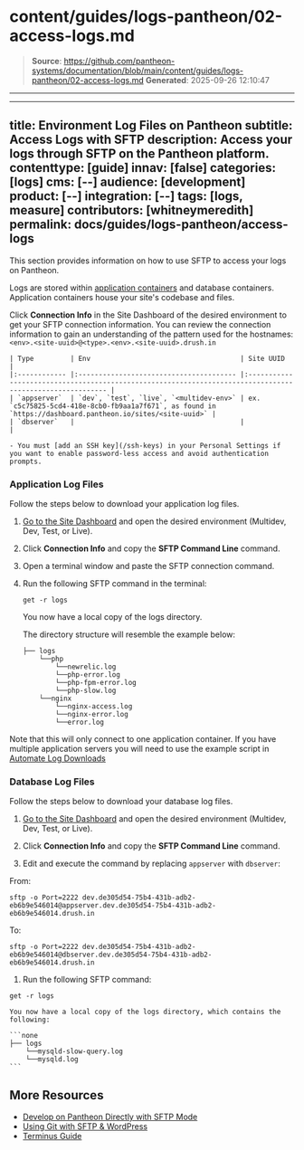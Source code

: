 # content/guides/logs-pantheon/02-access-logs.md

> **Source**: https://github.com/pantheon-systems/documentation/blob/main/content/guides/logs-pantheon/02-access-logs.md
> **Generated**: 2025-09-26 12:10:47

---

---
title: Environment Log Files on Pantheon
subtitle: Access Logs with SFTP
description: Access your logs through SFTP on the Pantheon platform.
contenttype: [guide]
innav: [false]
categories: [logs]
cms: [--]
audience: [development]
product: [--]
integration: [--]
tags: [logs, measure]
contributors: [whitneymeredith]
permalink: docs/guides/logs-pantheon/access-logs
---

This section provides information on how to use SFTP to access your logs on Pantheon.

Logs are stored within [application containers](/application-containers) and database containers. Application containers house your site's codebase and files.

Click **Connection Info** in the Site Dashboard of the desired environment to get your SFTP connection information. You can review the connection information to gain an understanding of the pattern used for the hostnames: `<env>.<site-uuid>@<type>.<env>.<site-uuid>.drush.in`

    | Type         | Env                                     | Site UUID                                                                                                 |
    |:------------ |:--------------------------------------- |:--------------------------------------------------------------------------------------------------------- |
    | `appserver`  | `dev`, `test`, `live`, `<multidev-env>` | ex. `c5c75825-5cd4-418e-8cb0-fb9aa1a7f671`, as found in `https://dashboard.pantheon.io/sites/<site-uuid>` |
    | `dbserver`   |                                         |                                                                                                           |

    - You must [add an SSH key](/ssh-keys) in your Personal Settings if you want to enable password-less access and avoid authentication prompts.


### Application Log Files

Follow the steps below to download your application log files.

1. [Go to the Site Dashboard](/guides/account-mgmt/workspace-sites-teams/sites#site-dashboard) and open the desired environment (Multidev, Dev, Test, or Live).

1. Click **Connection Info** and copy the **SFTP Command Line** command.

1. Open a terminal window and paste the SFTP connection command.

1. Run the following SFTP command in the terminal:

   ```none
   get -r logs
   ```

    You now have a local copy of the logs directory.

    The directory structure will resemble the example below:

    ```none
    ├── logs
        └──php
            └──newrelic.log
            └──php-error.log
            └──php-fpm-error.log
            └──php-slow.log
        └──nginx
            └──nginx-access.log
            └──nginx-error.log
            └──error.log
    ```

Note that this will only connect to one application container. If you have multiple application servers you will need to use the example script in [Automate Log Downloads](/guides/logs-pantheon/automate-log-downloads)

### Database Log Files

Follow the steps below to download your database log files.

1. [Go to the Site Dashboard](/guides/account-mgmt/workspace-sites-teams/sites#site-dashboard) and open the desired environment (Multidev, Dev, Test, or Live).

1. Click **Connection Info** and copy the **SFTP Command Line** command.

1. Edit and execute the command by replacing `appserver` with `dbserver`:

 From:

 ```bash{promptUser: user}
 sftp -o Port=2222 dev.de305d54-75b4-431b-adb2-eb6b9e546014@appserver.dev.de305d54-75b4-431b-adb2-eb6b9e546014.drush.in
 ```

 To:

 ```bash{promptUser: user}
 sftp -o Port=2222 dev.de305d54-75b4-431b-adb2-eb6b9e546014@dbserver.dev.de305d54-75b4-431b-adb2-eb6b9e546014.drush.in
 ```

1. Run the following SFTP command:

 ```none
 get -r logs
 ```

    You now have a local copy of the logs directory, which contains the following:

    ```none
    ├── logs
        └──mysqld-slow-query.log
        └──mysqld.log
    ```

## More Resources

- [Develop on Pantheon Directly with SFTP Mode](/guides/sftp)
- [Using Git with SFTP & WordPress](/guides/wordpress-git/)
- [Terminus Guide](/terminus)
